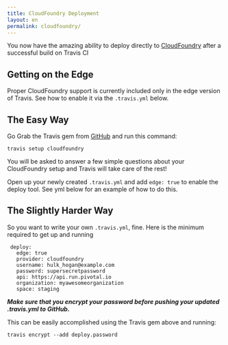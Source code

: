 ```yaml
---
title: CloudFoundry Deployment
layout: en
permalink: cloudfoundry/
---
```


You now have the amazing ability to deploy directly to [CloudFoundry](https://run.pivotal.io/) after a successful build on Travis CI

## Getting on the Edge

Proper CloudFoundry support is currently included only in the edge version of Travis.  See how to enable it via the `.travis.yml` below.

## The Easy Way

Go Grab the Travis gem from [GitHub](https://github.com/travis-ci/travis.rb) and run this command:

`travis setup cloudfoundry`

You will be asked to answer a few simple questions about your CloudFoundry setup and Travis will take care of the rest!


Open up your newly created `.travis.yml` and add `edge: true` to enable the deploy tool.  See yml below for an example of how to do this.

## The Slightly Harder Way

So you want to write your own `.travis.yml`, fine.  Here is the minimum required to get up and running

     deploy:
       edge: true
       provider: cloudfoundry
       username: hulk_hogan@example.com
       password: supersecretpassword
       api: https://api.run.pivotal.io
       organization: myawesomeorganization
       space: staging

**_Make sure that you encrypt your password before pushing your updated .travis.yml to GitHub._**

This can be easily accomplished using the Travis gem above and running:

    travis encrypt --add deploy.password
